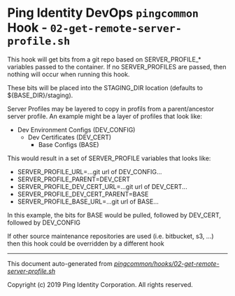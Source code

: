 
# Ping Identity DevOps `pingcommon` Hook - `02-get-remote-server-profile.sh`
This hook will get bits from a git repo based on SERVER_PROFILE_* variables
passed to the container.  If no SERVER_PROFILES are passed, then nothing will
occur when running this hook.

These bits will be placed into the STAGING_DIR location (defaults to
${BASE_DIR}/staging).

Server Profiles may be layered to copy in profils from a parent/ancestor server
profile.  An example might be a layer of profiles that look like:

- Dev Environment Configs (DEV_CONFIG)
  - Dev Certificates (DEV_CERT)
    - Base Configs (BASE)

This would result in a set of SERVER_PROFILE variables that looks like:
- SERVER_PROFILE_URL=...git url of DEV_CONFIG...
- SERVER_PROFILE_PARENT=DEV_CERT
- SERVER_PROFILE_DEV_CERT_URL=...git url of DEV_CERT...
- SERVER_PROFILE_DEV_CERT_PARENT=BASE
- SERVER_PROFILE_BASE_URL=...git url of BASE...

In this example, the bits for BASE would be pulled, followed by DEV_CERT, followed
by DEV_CONFIG

If other source maintenance repositories are used (i.e. bitbucket, s3, ...)
then this hook could be overridden by a different hook

---
This document auto-generated from _[pingcommon/hooks/02-get-remote-server-profile.sh](https://github.com/pingidentity/pingidentity-docker-builds/blob/master/pingcommon/hooks/02-get-remote-server-profile.sh)_

Copyright (c)  2019 Ping Identity Corporation. All rights reserved.
